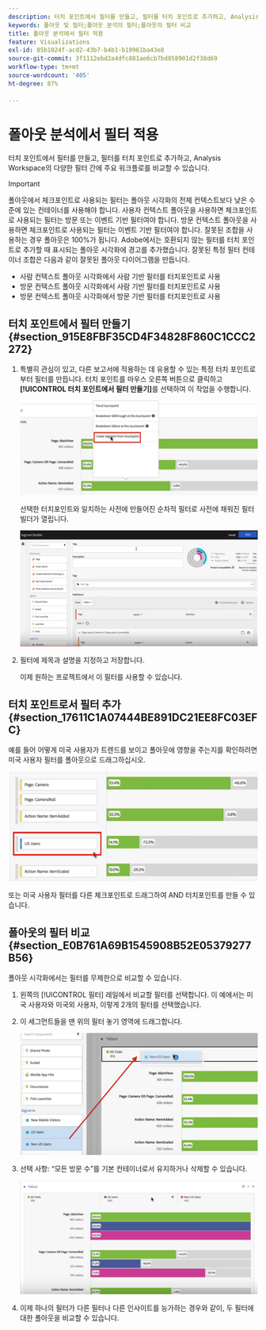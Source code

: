 ```yaml
---
description: 터치 포인트에서 필터를 만들고, 필터를 터치 포인트로 추가하고, Analysis Workspace의 다양한 필터 간에 주요 워크플로를 비교할 수 있습니다.
keywords: 폴아웃 및 필터;폴아웃 분석의 필터;폴아웃의 필터 비교
title: 폴아웃 분석에서 필터 적용
feature: Visualizations
exl-id: 85b1024f-acd2-43b7-b4b1-b10961ba43e8
source-git-commit: 3f1112ebd2a4dfc881ae6cb7bd858901d2f38d69
workflow-type: tm+mt
source-wordcount: '405'
ht-degree: 87%

---
```


# 폴아웃 분석에서 필터 적용

터치 포인트에서 필터를 만들고, 필터를 터치 포인트로 추가하고, Analysis Workspace의 다양한 필터 간에 주요 워크플로를 비교할 수 있습니다.

>[!IMPORTANT]
>
>폴아웃에서 체크포인트로 사용되는 필터는 폴아웃 시각화의 전체 컨텍스트보다 낮은 수준에 있는 컨테이너를 사용해야 합니다. 사용자 컨텍스트 폴아웃을 사용하면 체크포인트로 사용되는 필터는 방문 또는 이벤트 기반 필터여야 합니다. 방문 컨텍스트 폴아웃을 사용하면 체크포인트로 사용되는 필터는 이벤트 기반 필터여야 합니다. 잘못된 조합을 사용하는 경우 폴아웃은 100%가 됩니다. Adobe에서는 호환되지 않는 필터를 터치 포인트로 추가할 때 표시되는 폴아웃 시각화에 경고를 추가했습니다. 잘못된 특정 필터 컨테이너 조합은 다음과 같이 잘못된 폴아웃 다이어그램을 만듭니다.

* 사람 컨텍스트 폴아웃 시각화에서 사람 기반 필터를 터치포인트로 사용
* 방문 컨텍스트 폴아웃 시각화에서 사람 기반 필터를 터치포인트로 사용
* 방문 컨텍스트 폴아웃 시각화에서 방문 기반 필터를 터치포인트로 사용

## 터치 포인트에서 필터 만들기 {#section_915E8FBF35CD4F34828F860C1CCC2272}

1. 특별히 관심이 있고, 다른 보고서에 적용하는 데 유용할 수 있는 특정 터치 포인트로부터 필터를 만듭니다. 터치 포인트를 마우스 오른쪽 버튼으로 클릭하고 **[!UICONTROL 터치 포인트에서 필터 만들기]**&#x200B;를 선택하여 이 작업을 수행합니다.

   ![](assets/segment-from-touchpoint.png)

   선택한 터치포인트와 일치하는 사전에 만들어진 순차적 필터로 사전에 채워진 필터 빌더가 열립니다.

   ![](assets/segment-builder.png)

1. 필터에 제목과 설명을 지정하고 저장합니다.

   이제 원하는 프로젝트에서 이 필터를 사용할 수 있습니다.

## 터치 포인트로서 필터 추가 {#section_17611C1A07444BE891DC21EE8FC03EFC}

예를 들어 어떻게 미국 사용자가 트렌드를 보이고 폴아웃에 영향을 주는지를 확인하려면 미국 사용자 필터를 폴아웃으로 드래그하십시오.

![](assets/segment-touchpoint.png)

또는 미국 사용자 필터를 다른 체크포인트로 드래그하여 AND 터치포인트를 만들 수 있습니다.

## 폴아웃의 필터 비교 {#section_E0B761A69B1545908B52E05379277B56}

폴아웃 시각화에서는 필터를 무제한으로 비교할 수 있습니다.

1. 왼쪽의 [!UICONTROL 필터] 레일에서 비교할 필터를 선택합니다. 이 예에서는 미국 사용자와 미국외 사용자, 이렇게 2개의 필터를 선택했습니다.
1. 이 세그먼트들을 맨 위의 필터 놓기 영역에 드래그합니다.

   ![](assets/segment-drop.png)

1. 선택 사항: “모든 방문 수”를 기본 컨테이너로서 유지하거나 삭제할 수 있습니다.

   ![](assets/seg-compare.png)

1. 이제 하나의 필터가 다른 필터나 다른 인사이트를 능가하는 경우와 같이, 두 필터에 대한 폴아웃을 비교할 수 있습니다.

